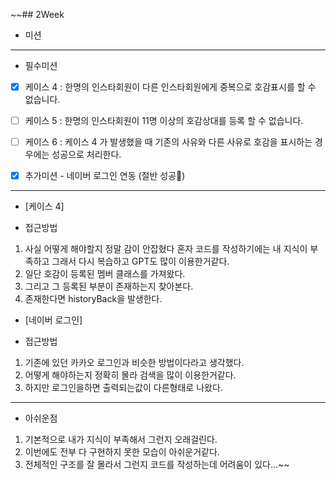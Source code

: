 ~~## 2Week

* 미션
---
-  필수미션 
- [X] 케이스 4 : 한명의 인스타회원이 다른 인스타회원에게 중복으로 호감표시를 할 수 없습니다.

- [ ] 케이스 5 : 한명의 인스타회원이 11명 이상의 호감상대를 등록 할 수 없습니다.

- [ ] 케이스 6 : 케이스 4 가 발생했을 때 기존의 사유와 다른 사유로 호감을 표시하는 경우에는 성공으로 처리한다.


- [X] 추가미션 - 네이버 로그인 연동 (절반 성공🥲)
---
 - [케이스 4]
* 접근방법
1. 사실 어떻게 해야할지 정말 감이 안잡혔다 혼자 코드를 작성하기에는 내 지식이 부족하고 그래서 다시 복습하고 GPT도 많이 이용한거같다.
2. 일단 호감이 등록된 멤버 클래스를 가져왔다.
3. 그리고 그 등록된 부분이 존재하는지 찾아본다.
4. 존재한다면 historyBack을 발생한다.

 - [네이버 로그인]
* 접근방법
1. 기존에 있던 카카오 로그인과 비슷한 방법이다라고 생각했다.
2.  어떻게 해야하는지 정확히 몰라 검색을 많이 이용한거같다.
3. 하지만 로그인을하면 출력되는값이 다른형태로 나왔다.


---
* 아쉬운점
1. 기본적으로 내가 지식이 부족해서 그런지 오래걸린다. 
2. 이번에도 전부 다 구현하지 못한 모습이 아쉬운거같다.
3. 전체적인 구조를 잘 몰라서 그런지 코드를 작성하는데 어려움이 있다...~~

   

